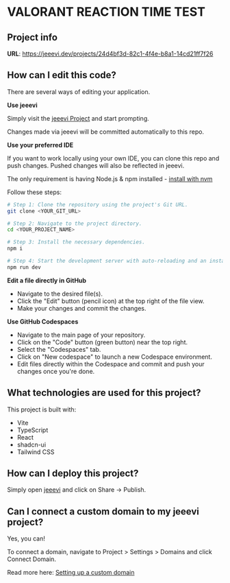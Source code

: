 # VALORANT REACTION TIME TEST

## Project info

**URL**: https://jeeevi.dev/projects/24d4bf3d-82c1-4f4e-b8a1-14cd21ff7f26

## How can I edit this code?

There are several ways of editing your application.

**Use jeeevi**

Simply visit the [jeeevi Project](https://jeeevi.dev/projects/24d4bf3d-82c1-4f4e-b8a1-14cd21ff7f26) and start prompting.

Changes made via jeeevi will be committed automatically to this repo.

**Use your preferred IDE**

If you want to work locally using your own IDE, you can clone this repo and push changes. Pushed changes will also be reflected in jeeevi.

The only requirement is having Node.js & npm installed - [install with nvm](https://github.com/nvm-sh/nvm#installing-and-updating)

Follow these steps:

```sh
# Step 1: Clone the repository using the project's Git URL.
git clone <YOUR_GIT_URL>

# Step 2: Navigate to the project directory.
cd <YOUR_PROJECT_NAME>

# Step 3: Install the necessary dependencies.
npm i

# Step 4: Start the development server with auto-reloading and an instant preview.
npm run dev
```

**Edit a file directly in GitHub**

- Navigate to the desired file(s).
- Click the "Edit" button (pencil icon) at the top right of the file view.
- Make your changes and commit the changes.

**Use GitHub Codespaces**

- Navigate to the main page of your repository.
- Click on the "Code" button (green button) near the top right.
- Select the "Codespaces" tab.
- Click on "New codespace" to launch a new Codespace environment.
- Edit files directly within the Codespace and commit and push your changes once you're done.

## What technologies are used for this project?

This project is built with:

- Vite
- TypeScript
- React
- shadcn-ui
- Tailwind CSS

## How can I deploy this project?

Simply open [jeeevi](https://jeeevi.dev/projects/24d4bf3d-82c1-4f4e-b8a1-14cd21ff7f26) and click on Share -> Publish.

## Can I connect a custom domain to my jeeevi project?

Yes, you can!

To connect a domain, navigate to Project > Settings > Domains and click Connect Domain.

Read more here: [Setting up a custom domain](https://docs.jeeevi.dev/tips-tricks/custom-domain#step-by-step-guide)
